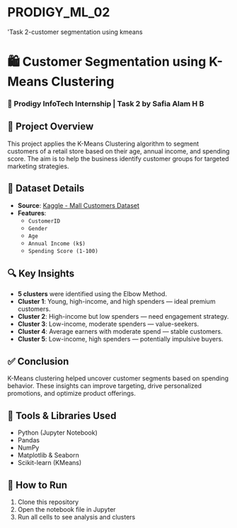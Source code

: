 # PRODIGY_ML_02
'Task 2-customer segmentation using kmeans

# 🛍️ Customer Segmentation using K-Means Clustering
### 🔧 Prodigy InfoTech Internship | Task 2 by Safia Alam H B

## 📌 Project Overview
This project applies the K-Means Clustering algorithm to segment customers of a retail store based on their age, annual income, and spending score. The aim is to help the business identify customer groups for targeted marketing strategies.

## 🧾 Dataset Details
- **Source**: [Kaggle - Mall Customers Dataset](https://www.kaggle.com/datasets/vjchoudhary7/customer-segmentation-tutorial-in-python)
- **Features**: 
  - `CustomerID`
  - `Gender`
  - `Age`
  - `Annual Income (k$)`
  - `Spending Score (1-100)`

## 🔍 Key Insights
- **5 clusters** were identified using the Elbow Method.
- **Cluster 1**: Young, high-income, and high spenders — ideal premium customers.
- **Cluster 2**: High-income but low spenders — need engagement strategy.
- **Cluster 3**: Low-income, moderate spenders — value-seekers.
- **Cluster 4**: Average earners with moderate spend — stable customers.
- **Cluster 5**: Low-income, high spenders — potentially impulsive buyers.

## ✅ Conclusion
K-Means clustering helped uncover customer segments based on spending behavior. These insights can improve targeting, drive personalized promotions, and optimize product offerings.

## 🧰 Tools & Libraries Used
- Python (Jupyter Notebook)
- Pandas
- NumPy
- Matplotlib & Seaborn
- Scikit-learn (KMeans)

## 📁 How to Run
1. Clone this repository
2. Open the notebook file in Jupyter
3. Run all cells to see analysis and clusters
